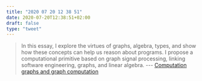 ```yaml
---
title: "2020 07 20 12 38 51"
date: 2020-07-20T12:38:51+02:00
draft: false
type: "tweet"
---
```


> In this essay, I explore the virtues of graphs, algebra, types, and show how these concepts can help us reason about programs. I propose a computational primitive based on graph signal processing, linking software engineering, graphs, and linear algebra. --- [Computation graphs and graph computation](http://breandan.net/2020/06/30/graph-computation/)

